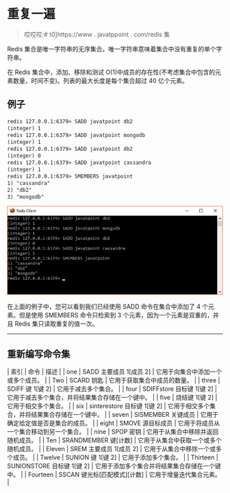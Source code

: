 # 重复一遍

> 哎哎哎:# t0]https://www . javatppoint . com/redis 集

Redis 集合是唯一字符串的无序集合。唯一字符串意味着集合中没有重复的单个字符串。

在 Redis 集合中，添加、移除和测试 O(1)中成员的存在性(不考虑集合中包含的元素数量，时间不变)。列表的最大长度是每个集合超过 40 亿个元素。

## 例子

```
redis 127.0.0.1:6379> SADD javatpoint db2
(integer) 1
redis 127.0.0.1:6379> SADD javatpoint mongodb
(integer) 1
redis 127.0.0.1:6379> SADD javatpoint db2
(integer) 0
redis 127.0.0.1:6379> SADD javatpoint cassandra
(integer) 1
redis 127.0.0.1:6379> SMEMBERS javatpoint
1) "cassandra"
2) "db2"
3) "mongodb"

```

![Redis Sets 1](img/8a14edaa35db20dabb0575e8673e4c55.png)

在上面的例子中，您可以看到我们已经使用 SADD 命令在集合中添加了 4 个元素。但是使用 SMEMBERS 命令只检索到 3 个元素，因为一个元素是双重的，并且 Redis 集只读取重复的值一次。

* * *

## 重新编写命令集

| 索引 | 命令 | 描述 |
| one | SADD 主要成员 1[成员 2] | 它用于向集合中添加一个或多个成员。 |
| Two | SCARD 钥匙 | 它用于获取集合中成员的数量。 |
| three | SDIFF 键 1[键 2] | 它用于减去多个集合。 |
| four | SDIFFstore 目标键 1[键 2] | 它用于减去多个集合，并将结果集合存储在一个键中。 |
| five | 烧结键 1[键 2] | 它用于相交多个集合。 |
| six | sinterestore 目标键 1[键 2] | 它用于相交多个集合，并将结果集合存储在一个键中。 |
| seven | SISMEMBER 关键成员 | 它用于确定给定值是否是集合的成员。 |
| eight | SMOVE 源目标成员 | 它用于将成员从一个集合移动到另一个集合。 |
| nine | SPOP 密钥 | 它用于从集合中移除并返回随机成员。 |
| Ten | SRANDMEMBER 键[计数] | 它用于从集合中获取一个或多个随机成员。 |
| Eleven | SREM 主要成员 1[成员 2] | 它用于从集合中移除一个或多个成员。 |
| Twelve | SUNION 键 1[键 2] | 它用于添加多个集合。 |
| Thirteen | SUNIONSTORE 目标键 1[键 2] | 它用于添加多个集合并将结果集合存储在一个键中。 |
| Fourteen | SSCAN 键光标[匹配模式][计数] | 它用于增量迭代集合元素。 |